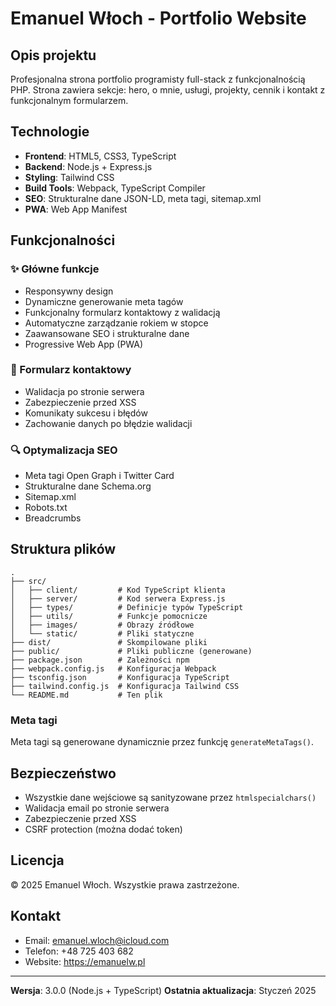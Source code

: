 <!-- README.md -->

# Emanuel Włoch - Portfolio Website

## Opis projektu

Profesjonalna strona portfolio programisty full-stack z funkcjonalnością PHP. Strona zawiera sekcje: hero, o mnie, usługi, projekty, cennik i kontakt z funkcjonalnym formularzem.

## Technologie

- **Frontend**: HTML5, CSS3, TypeScript
- **Backend**: Node.js + Express.js
- **Styling**: Tailwind CSS
- **Build Tools**: Webpack, TypeScript Compiler
- **SEO**: Strukturalne dane JSON-LD, meta tagi, sitemap.xml
- **PWA**: Web App Manifest

## Funkcjonalności

### ✨ Główne funkcje
- Responsywny design
- Dynamiczne generowanie meta tagów
- Funkcjonalny formularz kontaktowy z walidacją
- Automatyczne zarządzanie rokiem w stopce
- Zaawansowane SEO i strukturalne dane
- Progressive Web App (PWA)

### 📧 Formularz kontaktowy
- Walidacja po stronie serwera
- Zabezpieczenie przed XSS
- Komunikaty sukcesu i błędów
- Zachowanie danych po błędzie walidacji

### 🔍 Optymalizacja SEO
- Meta tagi Open Graph i Twitter Card
- Strukturalne dane Schema.org
- Sitemap.xml
- Robots.txt
- Breadcrumbs

## Struktura plików

```
.
├── src/
│   ├── client/         # Kod TypeScript klienta
│   ├── server/         # Kod serwera Express.js
│   ├── types/          # Definicje typów TypeScript
│   ├── utils/          # Funkcje pomocnicze
│   ├── images/         # Obrazy źródłowe
│   └── static/         # Pliki statyczne
├── dist/               # Skompilowane pliki
├── public/             # Pliki publiczne (generowane)
├── package.json        # Zależności npm
├── webpack.config.js   # Konfiguracja Webpack
├── tsconfig.json       # Konfiguracja TypeScript
├── tailwind.config.js  # Konfiguracja Tailwind CSS
└── README.md           # Ten plik
```

### Meta tagi

Meta tagi są generowane dynamicznie przez funkcję `generateMetaTags()`.

## Bezpieczeństwo

- Wszystkie dane wejściowe są sanityzowane przez `htmlspecialchars()`
- Walidacja email po stronie serwera
- Zabezpieczenie przed XSS
- CSRF protection (można dodać token)

## Licencja

© 2025 Emanuel Włoch. Wszystkie prawa zastrzeżone.

## Kontakt

- Email: emanuel.wloch@icloud.com
- Telefon: +48 725 403 682
- Website: https://emanuelw.pl

---

**Wersja**: 3.0.0 (Node.js + TypeScript)
**Ostatnia aktualizacja**: Styczeń 2025